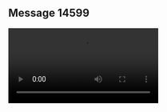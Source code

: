 ## Message 14599



![Video](https://data.iron-swords.co.il/2024/December/25/https://data.iron-swords.co.il/2024/December/25/14599/14599_media.mp4)
